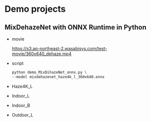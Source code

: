 # Demo projects

## MixDehazeNet with ONNX Runtime in Python

- movie

  https://s3.ap-northeast-2.wasabisys.com/test-movie/360x640_dehaze.mp4

- script
  ```bash
  python demo_MixDihazeNet_onnx.py \
  --model mixdehazenet_haze4k_l_360x640.onnx
  ```

- Haze4K_L


- Indoor_L


- Indoor_B


- Outdoor_L


